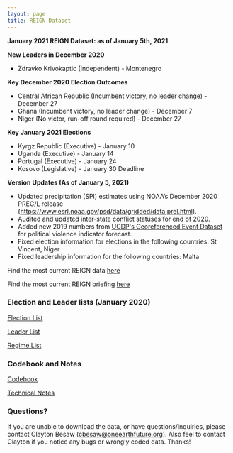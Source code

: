 ```yaml
---
layout: page
title: REIGN Dataset
---
```


**January 2021 REIGN Dataset: as of January 5th, 2021**

**New Leaders in December 2020**
  * Zdravko Krivokaptic (Independent) - Montenegro 
  
**Key December 2020 Election Outcomes**
  * Central African Republic (Incumbent victory, no leader change) - December 27
  * Ghana (Incumbent victory, no leader change) - December 7
  * Niger (No victor, run-off round required) - December 27
  
**Key January 2021 Elections**
  * Kyrgz Republic (Executive) - January 10
  * Uganda (Executive) - January 14
  * Portugal (Executive) - January 24
  * Kosovo (Legislative) - January 30 Deadline
 
**Version Updates (As of January 5, 2021)**
  * Updated precipitation (SPI) estimates using NOAA’s December 2020 PREC/L release (https://www.esrl.noaa.gov/psd/data/gridded/data.prel.html).
  * Audited and updated inter-state conflict statuses for end of 2020. 
  * Added new 2019 numbers from [UCDP's Georeferenced Event Dataset](https://ucdp.uu.se/downloads/) for political violence indicator forecast. 
  * Fixed election information for elections in the following countries: St Vincent, Niger
  * Fixed leadership information for the following countries: Malta
  
Find the most current REIGN data [here](https://cdn.rawgit.com/OEFDataScience/REIGN.github.io/gh-pages/data_sets/REIGN_2021_1.csv) 

Find the most current REIGN briefing [here](https://medium.com/the-die-is-forecast/international-elections-and-leaders-october-2020-briefing-2b6d14c44da3?source=friends_link&sk=cf826fbe324502952023b9dede751402)


### Election and Leader lists (January 2020)

[Election List](https://cdn.rawgit.com/OEFDataScience/REIGN.github.io/gh-pages/data_sets/electionlist_1_21.csv)

[Leader List](https://cdn.rawgit.com/OEFDataScience/REIGN.github.io/gh-pages/data_sets/leaderlist_1_21.csv)

[Regime List](https://cdn.rawgit.com/OEFDataScience/REIGN.github.io/gh-pages/data_sets/regime_list.csv)
	
### Codebook and Notes

[Codebook](https://cdn.rawgit.com/OEFDataScience/REIGN.github.io/gh-pages/documents/REIGN_CODEBOOK.html)

[Technical Notes](https://cdn.rawgit.com/OEFDataScience/REIGN.github.io/gh-pages/documents/reign_notes.pdf)



### Questions?

If you are unable to download the data, or have questions/inquiries, please contact Clayton Besaw (<cbesaw@oneearthfuture.org>). Also feel to contact Clayton if you notice any bugs or wrongly coded data. Thanks!

